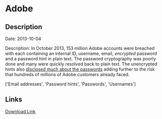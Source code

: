 # Adobe

## Description

Date: 2013-10-04

Description:
In October 2013, 153 million Adobe accounts were breached with each containing an internal ID, username, email, <em>encrypted</em> password and a password hint in plain text. The password cryptography was poorly done and many were quickly resolved back to plain text. The unencrypted hints also <a href="http://www.troyhunt.com/2013/11/adobe-credentials-and-serious.html" target="_blank" rel="noopener">disclosed much about the passwords</a> adding further to the risk that hundreds of millions of Adobe customers already faced.


['Email addresses', 'Password hints', 'Passwords', 'Usernames']

## Links

[Download Link](https://link-to.net/1229997/573.3172492814193/dynamic/?r=aHR0cHM6Ly93d3cubWVkaWFmaXJlLmNvbS92aWV3L01UMGpTdWZyM2dGQWVDdy9hZG9iZS5jb20vZmlsZQ==)
